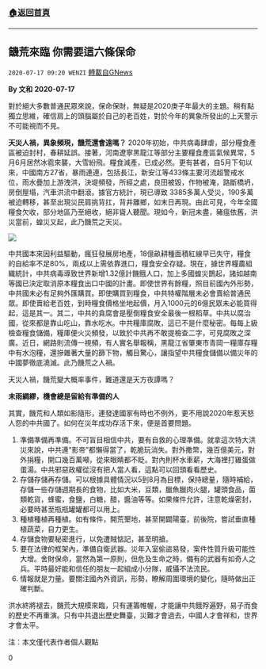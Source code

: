 ###  [:house:返回首頁](https://github.com/ourhimalayas/txt)
---

## 饑荒來臨 你需要這六條保命
`2020-07-17 09:20 WENZI` [轉載自GNews](https://gnews.org/zh-hant/267678/)

**By 文和**
**2020-07-17**

對於絕大多數普通民眾來說，保命保財，無疑是2020庚子年最大的主題。稍有點獨立思維，確信肩上的頭腦屬於自己的老百姓，對於今年的異象所發出的上天警示不可能視而不見。

**天災人禍，異象頻現，饑荒還會遠嗎？** 2020年初始，中共病毒肆虐，部分糧食產區被迫封村，春耕延誤。接著，河南遼寧黑龍江等部分主要糧食產區氣候異常，5月6月居然冰雹來襲，大雪紛飛。糧食減產，已成必然。更有甚者，自5月下旬以來，中國南方27省，暴雨連連，包括長江，新安江等433條主要河流超警戒水位，雨水疊加上游洩洪，決堤頻發，所經之處，良田被毀，作物被淹，路斷橋坍，房倒屋塌，汽車洪流中翻滾。據官方統計，現已導致 3385多萬人受災，190多萬被迫轉移，甚至出現災民肩挑背扛，背井離鄉，如末日再現。由此可見，今年全國糧食欠收，部分地區乃至絕收，絕非聳人聽聞。現如今，新冠未盡，豬瘟依舊，洪災當前，蝗災又起，此乃饑荒之天災。

![](https://s3.amazonaws.com/gnews-media-offload/wp-content/uploads/2020/07/17085417/%E6%97%A0%E6%A0%87%E9%A2%98-6.png)

中共國本來因利益驅動，瘋狂發展房地產，18億畝耕種面積紅線早已失守，糧食的自給率不足80%，兩成以上需依靠進口，糧食安全存疑。現在，據世界糧農組織統計，中共病毒導致世界新增1.32億計饑餓人口，加上多國蝗災鵲起，諸如越南等國已決定取消原本糧食出口中國的計畫。即使世界有餘糧，照目前國內外形勢，中共國未必有足夠外匯購買。即使購買到糧食，中共特權階層未必會賣給普通民眾。即使賣給老百姓，到時糧食價格坐地起價，月入1000元的6億民眾未必能買得起，這是其一。其二，中共的貪腐會是壓倒糧食安全最後一根稻草。中共以腐治國，從來都是靠山吃山，靠水吃水。中共糧庫腐敗，這已不是什麼秘密。每每上級檢查糧食儲備，糧庫便火災頻發，以致於中共再不敢提檢查二字，可見腐敗之深廣。近日，網路則流傳一視頻，有人實名舉報稱，黑龍江省肇東市青岡一糧庫存糧中有水泡糧，還摻雜著大量的篩下物，觸目驚心，讓指望中共糧食儲備以備災年的中國夢徹底澆滅。此乃饑荒之人禍。

天災人禍，饑荒變大概率事件，難道還是天方夜譚嗎？

**未雨綢繆，機會總是留給有準備的人**

其實，饑荒和人類如影隨形，連發達國家有時也不例外，更不用說2020年惹天怒人怨的中共國了。如何在災年成功存活下來，便是首要問題。

1. 準備準備再準備。不可盲目相信中共，要有自救的心理準備。就拿這次特大洪災來說，中共連“影帝”都懶得當了，乾脆玩消失。對外撒幣，幾百億美元，對外捐糧，開口幾百萬噸，從來眼睛都不眨。對內則杯水車薪，大海裡打雞蛋做蛋湯。中共邪惡政權從沒有把人當人看，這點可以回頭看看歷史。
2. 存儲存儲再存儲。可以根據具體情況以5到8月為目標，保持總量，隨時補給，存儲一些存儲週期長的食物，比如大米，豆類，臘魚臘肉火腿，罐頭食品，菌類乾貨，蜂蜜，食鹽，白糖，醋，醬油等等。如果條件允許，注意乾燥密封，必要時甚至瓶瓶罐罐都可以用上。
3. 種植種植再種植。如有條件，開荒墾地，甚至開闢陽臺，前後院，嘗試垂直種植蔬菜，自力更生。
4. 存儲食物要秘密進行，以免遭賊惦記，甚至明搶。
5. 要在法律的框架內，準備自衛武器。災年入室偷盜易發，案件性質升級可能性大增。舍財保命，當然為第一原則，但危及生命之時，備有的武器有如奇人之兵。平時最好能和信任的朋友一起組成小分隊，威懾不法流民。
6. 情報就是力量。要關注國內外資訊，形勢，瞭解周圍環境的變化，隨時做出正確判斷。


洪水終將褪去，饑荒大規模來臨，只有運籌帷幄，才能讓中共餓殍遍野，易子而食的歷史不再重演。只有中共退出歷史舞臺，災難才會過去，中國人才會祥和，世界才會太平。

注：本文僅代表作者個人觀點

0
